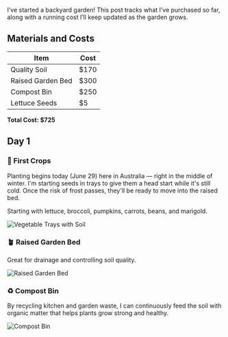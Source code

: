 I’ve started a backyard garden! This post tracks what I’ve purchased so far, along with a running cost I’ll keep updated as the garden grows.

## Materials and Costs

| Item               | Cost  |
|--------------------|-------|
| Quality Soil       | $170  |
| Raised Garden Bed  | $300  |
| Compost Bin        | $250  |
| Lettuce Seeds      | $5    |

**Total Cost: $725**

## Day 1

### 🥬 First Crops  
Planting begins today (June 29) here in Australia — right in the middle of winter. I'm starting seeds in trays to give them a head start while it's still cold. Once the risk of frost passes, they'll be ready to move into the raised bed.

Starting with lettuce, broccoli, pumpkins, carrots, beans, and marigold.

![Vegetable Trays with Soil](https://s3.ap-southeast-2.amazonaws.com/blog.crewsj.net/shared_images/vege_trays_01.jpg)
### 🪴 Raised Garden Bed  
Great for drainage and controlling soil quality.

![Raised Garden Bed](https://s3.ap-southeast-2.amazonaws.com/blog.crewsj.net/shared_images/garden_bed_01.jpg)

### ♻️ Compost Bin  
By recycling kitchen and garden waste, I can continuously feed the soil with organic matter that helps plants grow strong and healthy.

![Compost Bin](https://s3.ap-southeast-2.amazonaws.com/blog.crewsj.net/shared_images/compost_bin_01.jpeg)
